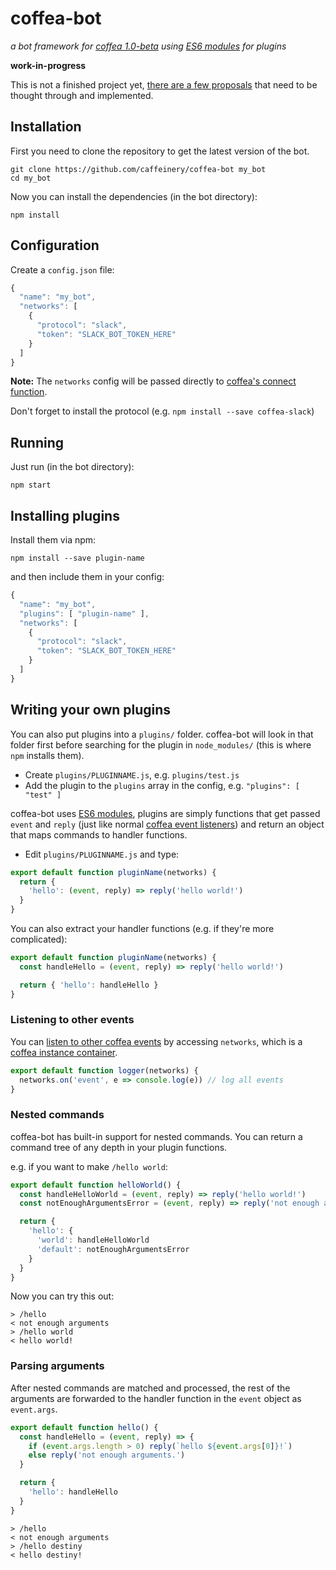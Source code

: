 # coffea-bot

_a bot framework for [coffea 1.0-beta](https://github.com/caffeinery/coffea/tree/1.0-beta)
using [ES6 modules](http://www.2ality.com/2014/09/es6-modules-final.html) for plugins_

**work-in-progress**

This is not a finished project yet, [there are a few proposals](https://github.com/caffeinery/coffea-bot/issues) that need to be thought through and implemented.


## Installation

First you need to clone the repository to get the latest version of the bot.

```
git clone https://github.com/caffeinery/coffea-bot my_bot
cd my_bot
```

Now you can install the dependencies (in the bot directory):

```
npm install
```


## Configuration

Create a `config.json` file:

```js
{
  "name": "my_bot",
  "networks": [
    {
      "protocol": "slack",
      "token": "SLACK_BOT_TOKEN_HERE"
    }
  ]
}
```

**Note:** The `networks` config will be passed directly to [coffea's connect
function](https://github.com/caffeinery/coffea/tree/1.0-beta#connecting).

Don't forget to install the protocol (e.g. `npm install --save coffea-slack`)


## Running

Just run (in the bot directory):

```
npm start
```


## Installing plugins

Install them via npm:

```
npm install --save plugin-name
```

and then include them in your config:

```js
{
  "name": "my_bot",
  "plugins": [ "plugin-name" ],
  "networks": [
    {
      "protocol": "slack",
      "token": "SLACK_BOT_TOKEN_HERE"
    }
  ]
}
```


## Writing your own plugins

You can also put plugins into a `plugins/` folder. coffea-bot will look in that
folder first before searching for the plugin in `node_modules/` (this is where
`npm` installs them).

 * Create `plugins/PLUGINNAME.js`, e.g. `plugins/test.js`
 * Add the plugin to the `plugins` array in the config, e.g. `"plugins": [ "test" ]`

coffea-bot uses [ES6 modules](http://www.2ality.com/2014/09/es6-modules-final.html),
plugins are simply functions that get passed `event` and `reply` (just like
normal [coffea event listeners](https://github.com/caffeinery/coffea/tree/1.0-beta#listening-on-events)) and return an object that maps commands to handler functions.

 * Edit `plugins/PLUGINNAME.js` and type:

```js
export default function pluginName(networks) {
  return {
    'hello': (event, reply) => reply('hello world!')
  }
}
```

You can also extract your handler functions (e.g. if they're more complicated):

```js
export default function pluginName(networks) {
  const handleHello = (event, reply) => reply('hello world!')

  return { 'hello': handleHello }
}
```

### Listening to other events

You can [listen to other coffea events](https://github.com/caffeinery/coffea/tree/1.0-beta#listening-on-events)
by accessing `networks`, which is a [coffea instance container](https://github.com/caffeinery/coffea/tree/1.0-beta#connecting).

```js
export default function logger(networks) {
  networks.on('event', e => console.log(e)) // log all events
}
```

### Nested commands

coffea-bot has built-in support for nested commands. You can return a command
tree of any depth in your plugin functions.

e.g. if you want to make `/hello world`:

```js
export default function helloWorld() {
  const handleHelloWorld = (event, reply) => reply('hello world!')
  const notEnoughArgumentsError = (event, reply) => reply('not enough arguments.')

  return {
    'hello': {
      'world': handleHelloWorld
      'default': notEnoughArgumentsError
    }
  }
}
```

Now you can try this out:

```
> /hello
< not enough arguments
> /hello world
< hello world!
```

### Parsing arguments

After nested commands are matched and processed, the rest of the arguments are
forwarded to the handler function in the `event` object as `event.args`.

```js
export default function hello() {
  const handleHello = (event, reply) => {
    if (event.args.length > 0) reply(`hello ${event.args[0]}!`)
    else reply('not enough arguments.')
  }

  return {
    'hello': handleHello
  }
}
```

```
> /hello
< not enough arguments
> /hello destiny
< hello destiny!
```
